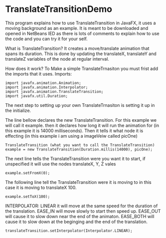 # TranslateTransitionDemo
This program explains how to use TranslateTransition in JavaFX, it uses a moving background as an example. It is meant to be downloaded and opened in NetBeans IED as there is lots of comments to explain how to use the code and you can try it for your self.

What is TranslateTransition?
It creates a move/translate animation that spans its duration. This is done by updating the translateX, translateY and translateZ variables of the node at regular interval.

How does it work?
To Make a simple TranslateTrnasiton you must frist add the imports that it uses.
Imports:
         
    import javafx.animation.Animation;
    import javafx.animation.Interpolator;
    import javafx.animation.TranslateTransition;
    import javafx.util.Duration;

The next step to setting up your own TranslateTrnasiton is setting it up in the initialize.

The line bellow declares the new TranslateTransition. For this example we will call it example. then it declares how long it will run the animation for (in this example it is 14000 milliseconds). Then it tells it what node it is effecting (in this example i am using a imageVeiw called picOne)

    TranslateTransition (what you want to call the TranslateTransition) example = new TranslateTransition(Duration.millis(14000), picOne);

The next line tells the TranslateTransition were you want it to start, if unspecified it will use the nodes translateX, Y, Z vales

    example.setFromX(0);

The following line tell the TranslateTransition were it is moving to in this case it is moving to translateX 100.   
                          
    example.setToX(100);

 INTERPOLATOR:
 LINEAR it will move at the same speed for the duration of the translation.
 EASE_IN will move slowly to start then speed up.
 EASE_OUT will cause it to slow down near the end of the animaton.
 EASE_BOTH will cause it to slow down at the beginging and the end of the translation.
        
    translateTransition.setInterpolator(Interpolator.LINEAR);
